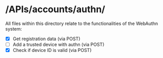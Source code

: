 # /APIs/accounts/authn/

All files within this directory relate to the functionalities of the WebAuthn system:

- [x] Get registration data (via POST)
- [ ] Add a trusted device with authn (via POST)
- [x] Check if device ID is valid (via POST)

